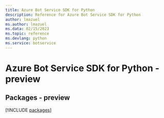 ```yaml
---
title: Azure Bot Service SDK for Python
description: Reference for Azure Bot Service SDK for Python
author: lmazuel
ms.author: lmazuel
ms.data: 02/15/2023
ms.topic: reference
ms.devlang: python
ms.service: botservice
---
```

# Azure Bot Service SDK for Python - preview
## Packages - preview
[!INCLUDE [packages](bot-service-index.md)]